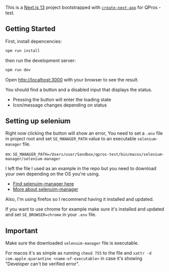 This is a [Next.js 13](https://nextjs.org/) project bootstrapped with [`create-next-app`](https://github.com/vercel/next.js/tree/canary/packages/create-next-app) for QPros - test.

## Getting Started

First, install depencencies:

```bash
npm run install
```

then run the development server:

```bash
npm run dev
```

Open [http://localhost:3000](http://localhost:3000) with your browser to see the result.

You should find a button and a disabled input that displays the status.
- Pressing the button will enter the loading state
- Icon/message changes depending on status

## Setting up selenium
Right now clicking the button will show an error, You need to set a `.env` file in project root and set ```SE_MANAGER_PATH``` value to an executable `selenium-manager` file.

ex: `SE_MANAGER_PATH=/Users/user/Sandbox/qpros-test/bin/macos/selenium-manager/selenium-manager`

I left the file I used as an example in the repo but you need to download your own depending on the OS you're using.

- [Find selenuim-manager here](https://github.com/SeleniumHQ/selenium/tree/trunk/common/manager)
- [More about selenuim-manager](https://www.selenium.dev/blog/2022/introducing-selenium-manager/)

Also, I'm using firefox so I recommend having it installed and updated.

If you want to use chrome for example make sure it's installed and updated and set `SE_BROWSER=chrome` in your `.env` file.

## Important
Make sure the downloaded `selenuim-manager` file is executable.

For macos it's as simple as running `chmod 755` to the file and `xattr -d com.apple.quarantine <name-of-executable>` in case it's showing "Developer can't be verified error".
